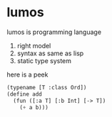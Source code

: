 # lumos

lumos is programming language 

1. right model
2. syntax as same as lisp
3. static type system


here is a peek

```lisp
(typename [T :class Ord])
(define add
  (fun ([:a T] [:b Int] [-> T])
    (+ a b)))
```
